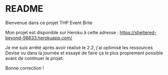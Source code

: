 # README

Bienvenue dans ce projet THP Event Brite

Mon projet est disponible sur Heroku à cette adresse :
https://sheltered-beyond-98833.herokuapp.com/

Je me suis arrêté après avoir réalisé le 2.2, j'ai optimisé les 
ressources Devise vu dans la journée et essayé de faire ça le plus 
proprement possible avant de continuer le projet.

Bonne correction !
